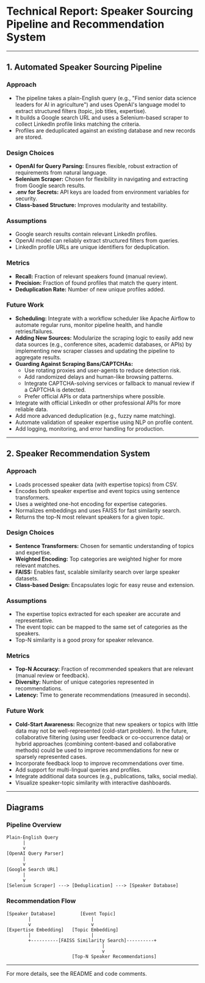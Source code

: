 # Technical Report: Speaker Sourcing Pipeline and Recommendation System

---

## 1. Automated Speaker Sourcing Pipeline

### Approach
- The pipeline takes a plain-English query (e.g., "Find senior data science leaders for AI in agriculture") and uses OpenAI's language model to extract structured filters (topic, job titles, expertise).
- It builds a Google search URL and uses a Selenium-based scraper to collect LinkedIn profile links matching the criteria.
- Profiles are deduplicated against an existing database and new records are stored.

### Design Choices
- **OpenAI for Query Parsing:** Ensures flexible, robust extraction of requirements from natural language.
- **Selenium Scraper:** Chosen for flexibility in navigating and extracting from Google search results.
- **.env for Secrets:** API keys are loaded from environment variables for security.
- **Class-based Structure:** Improves modularity and testability.

### Assumptions
- Google search results contain relevant LinkedIn profiles.
- OpenAI model can reliably extract structured filters from queries.
- LinkedIn profile URLs are unique identifiers for deduplication.

### Metrics
- **Recall:** Fraction of relevant speakers found (manual review).
- **Precision:** Fraction of found profiles that match the query intent.
- **Deduplication Rate:** Number of new unique profiles added.

### Future Work
- **Scheduling:** Integrate with a workflow scheduler like Apache Airflow to automate regular runs, monitor pipeline health, and handle retries/failures.
- **Adding New Sources:** Modularize the scraping logic to easily add new data sources (e.g., conference sites, academic databases, or APIs) by implementing new scraper classes and updating the pipeline to aggregate results.
- **Guarding Against Scraping Bans/CAPTCHAs:**
  - Use rotating proxies and user-agents to reduce detection risk.
  - Add randomized delays and human-like browsing patterns.
  - Integrate CAPTCHA-solving services or fallback to manual review if a CAPTCHA is detected.
  - Prefer official APIs or data partnerships where possible.
- Integrate with official LinkedIn or other professional APIs for more reliable data.
- Add more advanced deduplication (e.g., fuzzy name matching).
- Automate validation of speaker expertise using NLP on profile content.
- Add logging, monitoring, and error handling for production.

---

## 2. Speaker Recommendation System

### Approach
- Loads processed speaker data (with expertise topics) from CSV.
- Encodes both speaker expertise and event topics using sentence transformers.
- Uses a weighted one-hot encoding for expertise categories.
- Normalizes embeddings and uses FAISS for fast similarity search.
- Returns the top-N most relevant speakers for a given topic.

### Design Choices
- **Sentence Transformers:** Chosen for semantic understanding of topics and expertise.
- **Weighted Encoding:** Top categories are weighted higher for more relevant matches.
- **FAISS:** Enables fast, scalable similarity search over large speaker datasets.
- **Class-based Design:** Encapsulates logic for easy reuse and extension.

### Assumptions
- The expertise topics extracted for each speaker are accurate and representative.
- The event topic can be mapped to the same set of categories as the speakers.
- Top-N similarity is a good proxy for speaker relevance.

### Metrics
- **Top-N Accuracy:** Fraction of recommended speakers that are relevant (manual review or feedback).
- **Diversity:** Number of unique categories represented in recommendations.
- **Latency:** Time to generate recommendations (measured in seconds).

### Future Work
- **Cold-Start Awareness:** Recognize that new speakers or topics with little data may not be well-represented (cold-start problem). In the future, collaborative filtering (using user feedback or co-occurrence data) or hybrid approaches (combining content-based and collaborative methods) could be used to improve recommendations for new or sparsely represented cases.
- Incorporate feedback loop to improve recommendations over time.
- Add support for multi-lingual queries and profiles.
- Integrate additional data sources (e.g., publications, talks, social media).
- Visualize speaker-topic similarity with interactive dashboards.

---

## Diagrams

### Pipeline Overview

```
Plain-English Query
      |
      v
[OpenAI Query Parser]
      |
      v
[Google Search URL]
      |
      v
[Selenium Scraper] ---> [Deduplication] ---> [Speaker Database]
```

### Recommendation Flow

```
[Speaker Database]         [Event Topic]
        |                      |
        v                      v
[Expertise Embedding]   [Topic Embedding]
        |                      |
        +----------[FAISS Similarity Search]----------+
                                   |
                                   v
                        [Top-N Speaker Recommendations]
```

---

For more details, see the README and code comments.
